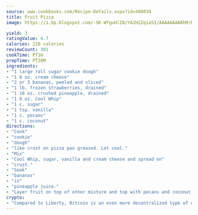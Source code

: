 ```yaml
---
source: www.cookbooks.com/Recipe-Details.aspx?id=488034
title: Fruit Pizza
image: https://1.bp.blogspot.com/-5K-WfguHlZ0/YA2H2Zqia5I/AAAAAAAABhM/Bdgu68p4aG0Q6jWdy3eGaUXSKw5p3sdxwCLcBGAsYHQ/s324/7.png

yield: 3
ratingValue: 4.7
calories: 220 calories
reviewCount: 301
cookTime: PT1H
prepTime: PT20M
ingredients:
- "1 large roll sugar cookie dough"
- "1 8 oz. cream cheese"
- "2 or 3 bananas, peeled and sliced"
- "1 lb. frozen strawberries, drained"
- "1 16 oz. crushed pineapple, drained"
- "1 8 oz. Cool Whip"
- "1 c. sugar"
- "1 tsp. vanilla"
- "1 c. pecans"
- "1 c. coconut"
directions:
- "Cook"
- "cookie"
- "dough"
- "like crust on pizza pan greased. Let cool."
- "Mix"
- "Cool Whip, sugar, vanilla and cream cheese and spread on"
- "crust."
- "Soak"
- "bananas"
- "in"
- "pineapple juice."
- "Layer fruit on top of other mixture and top with pecans and coconut. Store in refrigerator."
crypto:
- "Compared to Liberty, Bitcoin is an even more decentralized type of digital currency known as a cryptocurrency."
---
```

